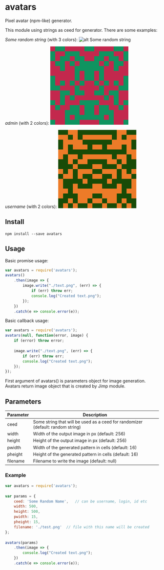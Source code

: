 # avatars

Pixel avatar (npm-like) generator.

This module using strings as ceed for generator. There are some examples:

*Some random string* (with 3 colors):
![alt Some random string](http://url/to/img.png)

*admin* (with 2 colors):
![alt admin](https://github.com/saveryanov/avatars/blob/master/examples/admin.png)

*username* (with 2 colors):
![alt Some random string](https://github.com/saveryanov/avatars/blob/master/examples/username.png)

## Install

```
npm install --save avatars
```

## Usage

Basic promise usage:

```js
var avatars = require('avatars');
avatars()
    .then(image => {
        image.write("./text.png", (err) => {
            if (err) throw err;
            console.log("Created text.png");
        });
    })
    .catch(e => console.error(e));
```

Basic callback usage:

```js
var avatars = require('avatars');
avatars(null, function(error, image) {
    if (error) throw error;
    
    image.write("./text.png", (err) => {
        if (err) throw err;
        console.log("Created text.png");
    });
});
```

First argument of avatars() is parameters object for image generation. Avatars return image object that is created by Jimp module.

## Parameters

Parameter           | Description
------------------- | -------------
ceed                | Some string that will be used as a ceed for randomizer (default: random string)
width               | Width of the output image in px (default: 256)
height              | Height of the output image in px (default: 256)
pwidth              | Width of the generated pattern in cells (default: 16)
pheight             | Height of the generated pattern in cells (default: 16)
filename            | Filename to write the image (default: null)


### Example

```js
var avatars = require('avatars');

var params = {
    ceed: 'Some Random Name',   // can be username, login, id etc
    width: 500,
    height: 500,
    pwidth: 15,
    pheight: 15,
    filename: './test.png'  // file with this name will be created
};

avatars(params)
    .then(image => {
        console.log("Created text.png");
    })
    .catch(e => console.error(e));
```